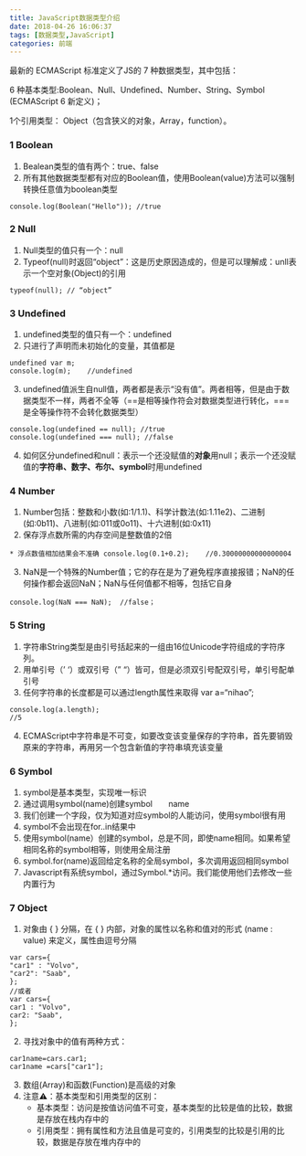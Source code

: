 ```yaml
---
title: JavaScript数据类型介绍
date: 2018-04-26 16:06:37
tags: [数据类型,JavaScript]
categories: 前端
---
```


最新的 ECMAScript 标准定义了JS的 7 种数据类型<escape><!-- more --></escape>，其中包括：

6 种基本类型:Boolean、Null、Undefined、Number、String、Symbol (ECMAScript 6 新定义)；

1个引用类型： Object（包含狭义的对象，Array，function）。

### 1  Boolean
1. Bealean类型的值有两个：true、false
2. 所有其他数据类型都有对应的Boolean值，使用Boolean(value)方法可以强制转换任意值为boolean类型
```
console.log(Boolean("Hello")); //true
```

### 2  Null
1. Null类型的值只有一个：null
2. Typeof(null)时返回“object”：这是历史原因造成的，但是可以理解成：unll表示一个空对象(Object)的引用
```
typeof(null); // “object”
```

### 3  Undefined
1. undefined类型的值只有一个：undefined
2. 只进行了声明而未初始化的变量，其值都是
```
undefined var m;
console.log(m);    //undefined
```
3. undefined值派生自null值，两者都是表示“没有值”。两者相等，但是由于数据类型不一样，两者不全等（==是相等操作符会对数据类型进行转化，===是全等操作符不会转化数据类型）
```
console.log(undefined == null); //true 
console.log(undefined === null); //false
```
4. 如何区分undefined和null：表示一个还没赋值的**对象**用null；表示一个还没赋值的**字符串、数字、布尔、symbol**时用undefined

### 4  Number
1. Number包括：整数和小数(如:1/1.1)、科学计数法(如:1.11e2)、二进制(如:0b11)、八进制(如:011或0o11)、十六进制(如:0x11)
2. 保存浮点数所需的内存空间是整数值的2倍
```
* 浮点数值相加结果会不准确 console.log(0.1+0.2);    //0.30000000000000004
```

3. NaN是一个特殊的Number值；它的存在是为了避免程序直接报错；NaN的任何操作都会返回NaN；NaN与任何值都不相等，包括它自身 
```
console.log(NaN === NaN);  //false；
```

### 5  String
1. 字符串String类型是由引号括起来的一组由16位Unicode字符组成的字符序列。
2. 用单引号（’ ‘）或双引号（” “）皆可，但是必须双引号配双引号，单引号配单引号
3. 任何字符串的长度都是可以通过length属性来取得 var a=“nihao”;
```
console.log(a.length);
//5
```

4. ECMAScript中字符串是不可变，如要改变该变量保存的字符串，首先要销毁原来的字符串，再用另一个包含新值的字符串填充该变量

### 6  Symbol
1. symbol是基本类型，实现唯一标识　　
2. 通过调用symbol(name)创建symbol　　name
3. 我们创建一个字段，仅为知道对应symbol的人能访问，使用symbol很有用　　
4. symbol不会出现在for..in结果中　　
5. 使用symbol(name）创建的symbol，总是不同，即使name相同。如果希望相同名称的symbol相等，则使用全局注册　　
6. symbol.for(name)返回给定名称的全局symbol，多次调用返回相同symbol　　
7. Javascript有系统symbol，通过Symbol.*访问。我们能使用他们去修改一些内置行为

### 7  Object
1. 对象由 { } 分隔，在 { } 内部，对象的属性以名称和值对的形式 (name : value) 来定义，属性由逗号分隔　
```
var cars={
"car1" : "Volvo",
"car2": "Saab",
}; 
//或者
var cars={
car1 : "Volvo",
car2: "Saab",
}; 
```
2. 寻找对象中的值有两种方式： 
```
car1name=cars.car1;
car1name =cars["car1"];
```
3. 数组(Array)和函数(Function)是高级的对象
4. 注意⚠️：基本类型和引用类型的区别：
	* 基本类型：访问是按值访问值不可变，基本类型的比较是值的比较，数据是存放在栈内存中的
	* 引用类型：拥有属性和方法且值是可变的，引用类型的比较是引用的比较，数据是存放在堆内存中的
